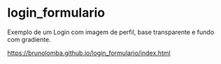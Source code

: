 # login_formulario
Exemplo de um Login com imagem de perfil, base transparente e fundo com gradiente.

https://brunolomba.github.io/login_formulario/index.html
